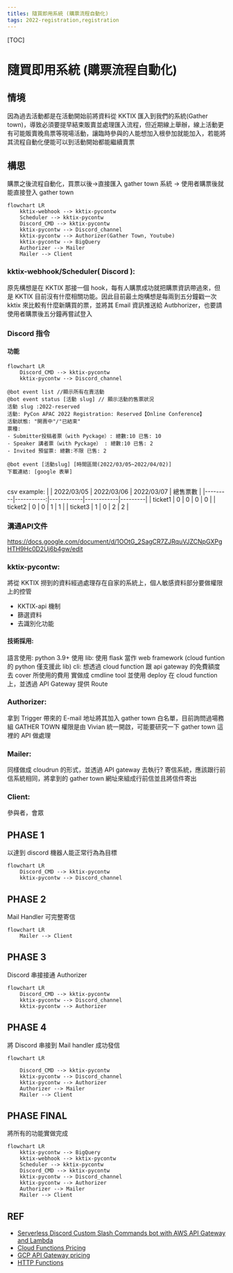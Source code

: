```yaml
---
titles: 隨買即用系統 (購票流程自動化)
tags: 2022-registration,registration
---
```

[TOC]
# 隨買即用系統 (購票流程自動化)
## 情境
因為過去活動都是在活動開始前將資料從 KKTIX 匯入到我們的系統(Gather town)，導致必須要提早結束販賣並處理匯入流程，但近期線上舉辦，線上活動更有可能販賣晚鳥票等現場活動，讓臨時參與的人能想加入根參加就能加入，若能將其流程自動化便能可以到活動開始都能繼續賣票

## 構思
購票之後流程自動化，買票以後->直接匯入 gather town 系統 -> 使用者購票後就能直接登入 gather town

~~~mermaid
flowchart LR
    kktix-webhook --> kktix-pycontw
	Scheduler --> kktix-pycontw
	Discord_CMD --> kktix-pycontw
	kktix-pycontw --> Discord_channel
    kktix-pycontw --> Authorizer(Gather Town, Youtube)
	kktix-pycontw --> BigQuery
    Authorizer --> Mailer
    Mailer --> Client
~~~
### kktix-webhook/Scheduler( Discord ):
原先構想是在 KKTIX 那接一個 hook，每有人購票成功就把購票資訊帶過來，但是 KKTIX 目前沒有什麼相關功能。因此目前最土炮構想是每兩到五分鐘戳一次 kktix 來比較有什麼新購買的票，並將其 Email 資訊推送給 Autbhorizer，也要請使用者購票後五分鐘再嘗試登入

### Discord 指令
#### 功能
~~~mermaid
flowchart LR
	Discord_CMD --> kktix-pycontw
	kktix-pycontw --> Discord_channel
~~~

```
@bot event list //顯示所有在賣活動
@bot event status [活動 slug] // 顯示活動的售票狀況 
活動 slug :2022-reserved
活動: PyCon APAC 2022 Registration: Reserved【Online Conference】
活動狀態: "開賣中"/"已結束"
票種:
- Submitter投稿者票（with Pyckage）: 總數:10 已售: 10
- Speaker 講者票（with Pyckage） : 總數:10 已售: 2
- Invited 預留票: 總數:不限 已售: 2

@bot event [活動slug] [時間區間(2022/03/05~2022/04/02)]
下載連結: [google 表單]


```
csv example:
|         | 2022/03/05 | 2022/03/06 | 2022/03/07 | 總售票數  |
|---------|-----------:|------------|------------|---------|
| ticket1 |          0 | 0          | 0          |    0    |
| ticket2 |          0 | 0          | 1          |    1    |
| ticket3 |          1 | 0          | 2          |    2    |


### 溝通API文件
https://docs.google.com/document/d/1OOtG_2SagCR7ZJRquVJZCNpGXPgHTH9Hc0D2Uj6b4gw/edit

### kktix-pycontw:
將從 KKTIX 撈到的資料經過處理存在自家的系統上，個人敏感資料部分要做權限上的控管
- KKTIX-api 機制
- 篩選資料
- 去識別化功能
#### 技術採用:
語言使用: python 3.9+
使用 lib: 
使用 flask 當作 web framework (cloud funtion 的 python 僅支援此 lib)
cli:
想透過 cloud function 跟 api gateway 的免費額度去 cover 所使用的費用
實做成 cmdline tool 並使用 deploy 在 cloud function 上，並透過 API Gateway 提供 Route

### Authorizer:
拿到 Trigger 帶來的 E-mail 地址將其加入 gather town 白名單，目前詢問過場務組 GATHER TOWN 權限是由 Vivian 統一開啟，可能要研究一下 gather town 這裡的 API 做處理

### Mailer:
同樣做成 cloudrun 的形式，並透過 API gateway 去執行?
寄信系統，應該跟行前信系統相同，將拿到的 gather town 網址來組成行前信並且將信件寄出

### Client:
參與者，會眾

## PHASE 1
以達到 discord 機器人能正常行為為目標
~~~mermaid
flowchart LR
	Discord_CMD --> kktix-pycontw
	kktix-pycontw --> Discord_channel
~~~

## PHASE 2
Mail Handler 可完整寄信
~~~mermaid
flowchart LR
	Mailer --> Client
~~~

## PHASE 3
Discord 串接接通 Authorizer

~~~mermaid
flowchart LR
	Discord_CMD --> kktix-pycontw
	kktix-pycontw --> Discord_channel
    kktix-pycontw --> Authorizer
~~~

## PHASE 4
將 Discord 串接到 Mail handler 成功發信
~~~mermaid
flowchart LR
   
	Discord_CMD --> kktix-pycontw
	kktix-pycontw --> Discord_channel
    kktix-pycontw --> Authorizer
    Authorizer --> Mailer
    Mailer --> Client
~~~

## PHASE FINAL
將所有的功能實做完成
~~~mermaid
flowchart LR
	kktix-pycontw --> BigQuery
    kktix-webhook --> kktix-pycontw
	Scheduler --> kktix-pycontw
	Discord_CMD --> kktix-pycontw
	kktix-pycontw --> Discord_channel
    kktix-pycontw --> Authorizer
    Authorizer --> Mailer
    Mailer --> Client
~~~

## REF
- [Serverless Discord Custom Slash Commands bot with AWS API Gateway and Lambda](https://oozio.medium.com/serverless-discord-bot-55f95f26f743)
- [Cloud Functions Pricing](https://cloud.google.com/functions/pricing)
- [GCP API Gateway pricing](https://cloud.google.com/api-gateway/pricing)
- [HTTP Functions](https://cloud.google.com/functions/docs/writing/http)

